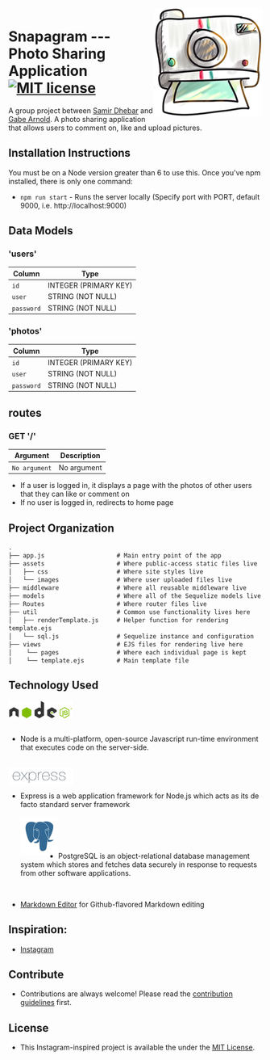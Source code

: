 <img src="/assets/css/images/camera.png" align="right" />

# Snapagram --- Photo Sharing Application [![MIT license](https://img.shields.io/badge/license-MIT-blue.svg)](https://raw.githubusercontent.com/samirdhebar/photo-sharing-app/master/LICENSE.md)
A group project between [Samir Dhebar](https://github.com/samirdhebar) and [Gabe Arnold](https://github.com/GabeSArn). A photo sharing application that allows users to comment on, like and upload pictures.

## Installation Instructions
You must be on a Node version greater than 6 to use this. Once you've npm
installed, there is only one command:

* `npm run start` - Runs the server locally (Specify port with PORT, default 9000, i.e. http://localhost:9000)

## Data Models
### 'users'

| Column                | Type                 |
|-----------------------|----------------------|
|`id`                   | INTEGER (PRIMARY KEY)|
|`user`                 | STRING (NOT NULL)    |
|`password`             | STRING (NOT NULL)    |

### 'photos'

| Column                | Type                 |
|-----------------------|----------------------|
|`id`                   | INTEGER (PRIMARY KEY)|
|`user`                 | STRING (NOT NULL)    |
|`password`             | STRING (NOT NULL)    |



## routes
### GET '/'
| Argument              | Description                                                                                 |
|-----------------------|---------------------------------------------------------------------------------------------|
| `No argument`         | No argument                                                                                 |

* If a user is logged in, it displays a page with the photos of other users that they can like or comment on
* If no user is logged in, redirects to home page

## Project Organization

```
.
├── app.js                    # Main entry point of the app
├── assets                    # Where public-access static files live
│   ├── css                   # Where site styles live
│   └── images                # Where user uploaded files live
├── middleware                # Where all reusable middleware live
├── models                    # Where all of the Sequelize models live   
├── Routes                    # Where router files live
├── util                      # Common use functionality lives here
│   ├── renderTemplate.js     # Helper function for rendering template.ejs
│   └── sql.js                # Sequelize instance and configuration
├── views                     # EJS files for rendering live here
│    └── pages                # Where each individual page is kept
│    └── template.ejs         # Main template file
```


## Technology Used
<img src="assets/css/images/node.png" align= "center" /> <br><br>  
* Node is a multi-platform, open-source Javascript run-time environment that executes code on the server-side.
<br><br>

<img src="assets/css/images/express.png" align="left" /> <br><br>
* Express is a web application framework for Node.js which acts as its de facto standard server framework
<br><br>
<img src="assets/css/images/postgres.png" align="left" /> <br><br><br><br>
* PostgreSQL is an object-relational database management system which stores and fetches data securely in response to requests from other software applications.
<br>

 * [Markdown Editor](https://github.com/jbt/markdown-editor) for Github-flavored Markdown editing

## Inspiration:
* [Instagram](https://www.instagram.com)


## Contribute

* Contributions are always welcome!
Please read the [contribution guidelines](Contributing.md) first.

## License
* This Instagram-inspired project is available the under the [MIT License](https://github.com/samirdhebar/Price-Buzz/blob/master/LICENSE.md).

